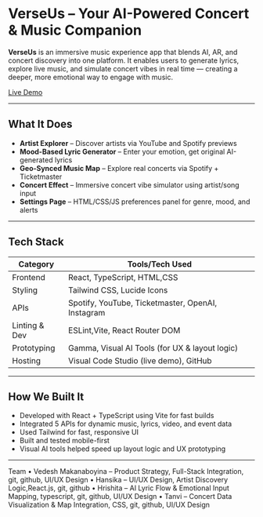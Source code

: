 # VerseUs – Your AI-Powered Concert & Music Companion

**VerseUs** is an immersive music experience app that blends AI, AR, and concert discovery into one platform. 
It enables users to generate lyrics, explore live music, and simulate concert vibes in real time — creating a deeper, more emotional way to engage with music.

[Live Demo](https://bit.ly/VeresUsApp)

---

## What It Does

- **Artist Explorer** – Discover artists via YouTube and Spotify previews  
- **Mood-Based Lyric Generator** – Enter your emotion, get original AI-generated lyrics  
- **Geo-Synced Music Map** – Explore real concerts via Spotify + Ticketmaster  
- **Concert Effect** – Immersive concert vibe simulator using artist/song input  
- **Settings Page** – HTML/CSS/JS preferences panel for genre, mood, and alerts  

---

## Tech Stack

| Category       | Tools/Tech Used                                  
|----------------|--------------------------------------------------
| Frontend       | React, TypeScript, HTML,CSS                          
| Styling        | Tailwind CSS, Lucide Icons                       
| APIs           | Spotify, YouTube, Ticketmaster, OpenAI, Instagram
| Linting & Dev  | ESLint,Vite, React Router DOM               
| Prototyping    | Gamma, Visual AI Tools (for UX & layout logic)  
| Hosting        | Visual Code Studio (live demo), GitHub                       

---

## How We Built It

- Developed with React + TypeScript using Vite for fast builds  
- Integrated 5 APIs for dynamic music, lyrics, video, and event data  
- Used Tailwind for fast, responsive UI  
- Built and tested mobile-first  
- Visual AI tools helped speed up layout logic and UX prototyping  

---

Team
	•	Vedesh Makanaboyina – Product Strategy, Full-Stack Integration,  git, github, UI/UX Design
	•	Hansika – UI/UX Design, Artist Discovery Logic,React.js,  git, github
	•	Hrishita – AI Lyric Flow & Emotional Input Mapping, typescript,  git, github, UI/UX Design
	•	Tanvi – Concert Data Visualization & Map Integration, CSS, git, github, UI/UX Design

